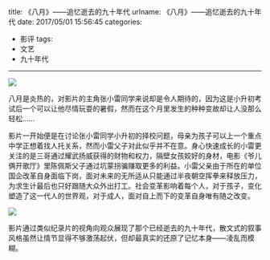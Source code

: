 title: 《八月》——追忆逝去的九十年代
urlname: 《八月》——追忆逝去的九十年代
date: 2017/05/01 15:56:45
categories:
- 影评
tags:
- 文艺
- 九十年代

---
![](https://image.covertness.me/bayue_p2385678965.png)

八月是炎热的，对影片的主角张小雷同学来说却是令人期待的，因为这是小升初考试后一个可以让他尽情玩耍的暑假，然而在这个月里发生的种种变故却让人没那么轻松......

<!-- more -->

影片一开始便是在讨论张小雷同学小升初的择校问题，母亲为孩子可以上一个重点中学正想着找人托关系，然而小雷父子对此似乎并不在意。身心快速成长的小雷更关注的是三哥通过耀武扬威获得的财物和权力，隔壁女孩姣好的身材，电影《爷儿俩开歌厅》里陈佩斯父子通过坑蒙拐骗赚取更多的利益。小雷父亲由于所在的单位国企改革自身面临下岗，面对未来的无所适从只能通过半夜朝空挥拳来释放压力，为求生计最后也只好跟随大众外出打工。社会变革影响着每个人，对于孩子，变化塑造了这一代人的世界观，对于成人，面对自上而下的变革自身唯有随之改变。

![](https://image.covertness.me/bayue_20170501_171538.137.jpg)

影片通过类似纪录片的视角向观众展现了那个已经逝去的九十年代，散文式的叙事风格虽然让情节显得不够激荡起伏，但却最真实的还原了记忆本身——凌乱而模糊。
